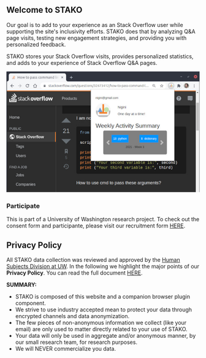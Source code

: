 ## Welcome to STAKO

Our goal is to add to your experience as an Stack Overflow user while supporting the site's inclusivity efforts. STAKO does that by analyzing Q&A page visits, testing new engagement strategies, and providing you with personalized feedback.

STAKO stores your Stack Overflow visits, provides personalized statistics, and adds to your experience of Stack Overflow Q&A pages.

![STAKO browser extension showing on top of a Stack Overflow page](./assets/images/stako.jpg)

### Participate

This is part of a University of Washington research project. To check out the consent form and participante, please visit our recruitment form [HERE](https://forms.gle/DWYvV1jnst6d27rk9).

## Privacy Policy

All STAKO data collection was reviewed and approved by the [Human Subjects Division at UW](https://www.washington.edu/research/hsd/).
In the following we highlight the major points of our **Privacy Policy**. You can read the full document [HERE](./privacy.html).

**SUMMARY:** 

  * STAKO is composed of this website and a companion browser plugin component. 
  * We strive to use industry accepted mean to protect your data through encrypted channels and data anonymization. 
  * The few pieces of non-anonymous information we collect (like your email) are only used to matter directly related to your use of STAKO.
  * Your data will only be used in aggregate and/or anonymous manner, by our small research team, for research purposes.
  * We will NEVER commercialize you data.
